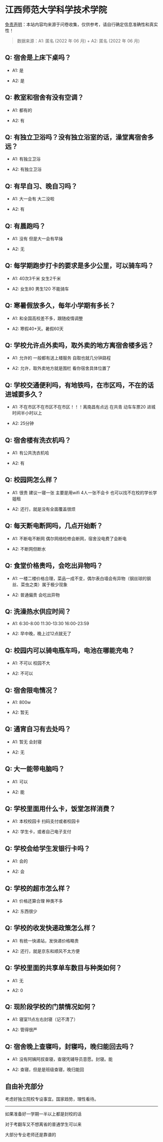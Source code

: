 # 江西师范大学科学技术学院

[免责声明](https://colleges.chat/#_3)：本站内容均来源于问卷收集，仅供参考，请自行确定信息准确性和真实性！

> 数据来源：A1: 匿名 (2022 年 06 月) + A2: 匿名 (2022 年 06 月)

## Q: 宿舍是上床下桌吗？

- A1: 是

- A2: 是

## Q: 教室和宿舍有没有空调？

- A1: 都有的

- A2: 有

## Q: 有独立卫浴吗？没有独立浴室的话，澡堂离宿舍多远？

- A1: 有独立卫浴

- A2: 有独立卫浴

## Q: 有早自习、晚自习吗？

- A1: 大一会有 大二没啦

- A2: 有

## Q: 有晨跑吗？

- A1: 没有 但是大一会有早操

- A2: 无

## Q: 每学期跑步打卡的要求是多少公里，可以骑车吗？

- A1: 40次3千米 女生2千米

- A2: 女生80  男生120 不能骑车

## Q: 寒暑假放多久，每年小学期有多长？

- A1: 和全国高校差不多，跟随疫情调整

- A2: 寒假40+天。暑假60天

## Q: 学校允许点外卖吗，取外卖的地方离宿舍楼多远？

- A1: 允许的 一般都有送上楼服务 自取也就几分钟路程

- A2: 允许，取外卖地方就是围栏 看你宿舍具体位置了

## Q: 学校交通便利吗，有地铁吗，在市区吗，不在的话进城要多久？

- A1: 不在市区不在市区不在市区！！！离南昌有点远 在共青 动车车票20 进城时间半小时以上

- A2: 25分钟

## Q: 宿舍楼有洗衣机吗？

- A1: 有公共洗衣机哈

- A2: 有

## Q: 校园网怎么样？

- A1: 很贵 建议一寝一张 主要是用wifi 4人一张不会卡 也可以找不在校的学长学姐租

- A2: 还行，就是没有全面覆盖很烦

## Q: 每天断电断网吗，几点开始断？

- A1: 不断电不断网 偶尔网络检修会断网，宿舍没电费了会断电

- A2: 不断网但断水

## Q: 食堂价格贵吗，会吃出异物吗？

- A1: 一楼二楼价格合理，菜品一成不变，偶尔表白墙会有异物（钢丝球的钢丝、菜虫之类）属于极少现象

- A2: 普通偏贵  会吃出异物

## Q: 洗澡热水供应时间？

- A1: 6:30-8:00   11:30-13:30  16:00-23:59

- A2: 早中晚，晚上过12点就无了

## Q: 校园内可以骑电瓶车吗，电池在哪能充电？

- A1: 不可以 校园不大

- A2: 不可以

## Q: 宿舍限电情况？

- A1: 800w

- A2: 暂无

## Q: 通宵自习有去处吗？

- A1: 暂无 会封寝

- A2: 无

## Q: 大一能带电脑吗？

- A1: 可以

- A2: 能

## Q: 学校里面用什么卡，饭堂怎样消费？

- A1: 本校校园卡 扫码支付或者校园卡

- A2: 学生卡，或者自己电子支付

## Q: 学校会给学生发银行卡吗？

- A1: 会的

- A2: 会

## Q: 学校的超市怎么样？

- A1: 价格还算合理 种类不多

- A2: 东西很少

## Q: 学校的收发快递政策怎么样？

- A1: 有统一快递站，发快递价格略贵

- A2: 还行，就是京东和顺风不太方便

## Q: 学校里面的共享单车数目与种类如何？

- A1: 无

- A2: 0

## Q: 现阶段学校的门禁情况如何？

- A1: 寝室11点左右封寝（记不清了）

- A2: 管得很严

## Q: 宿舍晚上查寝吗，封寝吗，晚归能回去吗？

- A1: 没有阿姨阿叔查寝，查寝凭辅导员意愿。封寝。能

- A2: 查寝，但是是班级查寝，晚归能回

## 自由补充部分

考虑好独立院校专设事宜。国家趋势，理性看待。

***

如果准备好一学期一半以上都是封校的话

对于考翻车又不想离省的普通学生可以来

大部分专业老师还是靠谱的